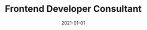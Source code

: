 ---
title: "Frontend Developer Consultant"
company: "Rigsrevisionen"
date: 2021-01-01
text: ''
__text: 'As the lead frontend developer I helped Rigsrevisionens IT department to develop a time tracking application which replaced a legacy Silverlight application. The new application is used by the organization’s employees to track the time they spend on each of their projects. The application integrates with a number of other systems to provide relevant data to the end user and thereby gives a seamless user experience.'
highlights: []
skills: []
__highlights: ['...']
__skills: ['Vue.js', 'Vuex', 'Foundation Framework', 'SQL Server']
website: 'https://rigsrevisionen.dk/'
image: './files/rigsrevisionen-logo.png'
imageAlt: 'Rigsrevisionen Logo'
---